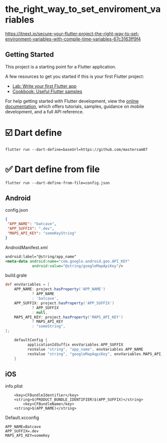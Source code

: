 # the_right_way_to_set_enviroment_variables
https://itnext.io/secure-your-flutter-project-the-right-way-to-set-environment-variables-with-compile-time-variables-67c3163ff9f4

## Getting Started

This project is a starting point for a Flutter application.

A few resources to get you started if this is your first Flutter project:

- [Lab: Write your first Flutter app](https://docs.flutter.dev/get-started/codelab)
- [Cookbook: Useful Flutter samples](https://docs.flutter.dev/cookbook)

For help getting started with Flutter development, view the
[online documentation](https://docs.flutter.dev/), which offers tutorials,
samples, guidance on mobile development, and a full API reference.

# ☑️ Dart define
```
flutter run --dart-define=baseUrl=https://github.com/mastersam07
```

# ✅ Dart define from file
```
flutter run --dart-define-from-file=config.json
```

## Android
config.json
```json
{
 "APP_NAME": "batcave",
 "APP_SUFFIX": ".dev",
 "MAPS_API_KEY": "someKeyString"
}
```

AndroidManifest.xml
```xml
android:label="@string/app_name"
<meta-data android:name="com.google.android.geo.API_KEY"
            android:value="@string/googleMapApiKey"/>
```

build.grale
```gradle
def envVariables = [
    APP_NAME: project.hasProperty('APP_NAME')
            ? APP_NAME
            : 'batcave',
    APP_SUFFIX: project.hasProperty('APP_SUFFIX')
            ? APP_SUFFIX
            : null,
    MAPS_API_KEY: project.hasProperty('MAPS_API_KEY')
            ? MAPS_API_KEY
            : "someString",
];

    defaultConfig {
          applicationIdSuffix envVariables.APP_SUFFIX
          resValue "string", "app_name", envVariables.APP_NAME
          resValue "string", "googleMapAqpiKey", envVariables.MAPS_API_KEY
    }
```


## iOS
info.plist
```
	<key>CFBundleIdentifier</key>
	<string>$(PRODUCT_BUNDLE_IDENTIFIER)$(APP_SUFFIX)</string>
        <key>CFBundleName</key>
	<string>$(APP_NAME)</string>
```

Default.xcconfig
```
APP_NAME=Batcave
APP_SUFFIX=.dev
MAPS_API_KEY=someKey
```

